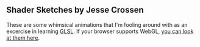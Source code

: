 Shader Sketches by Jesse Crossen
--------------------------------

These are some whimsical animations that I'm 
fooling around with as an excercise in learning 
[GLSL](https://en.wikipedia.org/wiki/OpenGL_Shading_Language).
If your browser supports WebGL, 
[you can look at them here](jessecrosse.github.io/shader-sketches/).